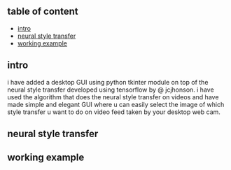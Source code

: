 ## table of content
* [intro](#intro)
* [neural style transfer](#neural-style-transfer)
* [working example](#working-example)
## intro
i have added a desktop GUI using python tkinter module on top of the neural style transfer developed using tensorflow by @ jcjhonson. i have used the algorithm that does the neural style transfer on videos
and have made simple and elegant GUI where u can easily select the image of which style transfer u want to do on video feed taken by your desktop web cam.
## neural style transfer
## working example

